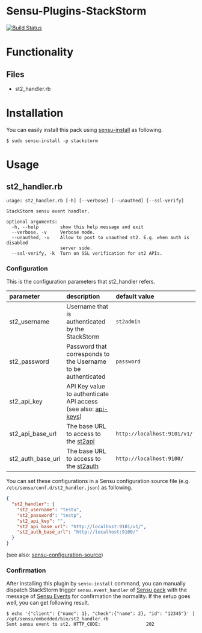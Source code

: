 # Sensu-Plugins-StackStorm
[![Build Status](https://travis-ci.org/userlocalhost/sensu-plugins-stackstorm.svg?branch=master)](https://travis-ci.org/userlocalhost/sensu-plugins-stackstorm)

# Functionality

## Files

* st2_handler.rb

# Installation
You can easily install this pack using [sensu-install](https://sensuapp.org/docs/latest/reference/plugins.html#installing-sensu-plugins) as following.
```
$ sudo sensu-install -p stackstorm
```

# Usage

## st2_handler.rb
```
usage: st2_handler.rb [-h] [--verbose] [--unauthed] [--ssl-verify]

StackStorm sensu event handler.

optional arguments:
  -h, --help        show this help message and exit
  --verbose, -v     Verbose mode.
  --unauthed, -u    Allow to post to unauthed st2. E.g. when auth is disabled
                    server side.
  --ssl-verify, -k  Turn on SSL verification for st2 APIs.
```

### Configuration
This is the configuration parameters that st2_handler refers.

| parameter         | description | default value |
|:------------------|:------------|:--------------|
| st2_username      | Username that is authenticated by the StackStorm| `st2admin` |
| st2_password      | Password that corresponds to the Username to be authenticated | `password` |
| st2_api_key       | API Key value to authenticate API access (see also: [api-keys](https://docs.stackstorm.com/authentication.html#api-keys))|  |
| st2_api_base_url  | The base URL to access to the [st2api](https://docs.stackstorm.com/reference/ha.html#st2api) | `http://localhost:9101/v1/` |
| st2_auth_base_url | The base URL to access to the [st2auth](https://docs.stackstorm.com/reference/ha.html#st2auth) | `http://localhost:9100/` |

You can set these configurations in a Sensu configuration source file (e.g. `/etc/sensu/conf.d/st2_handler.json`) as following.

```JSON
{
  "st2_handler": {
    "st2_username": "testu",
    "st2_password": "testp",
    "st2_api_key": "",
    "st2_api_base_url": "http://localhost:9101/v1/",
    "st2_auth_base_url": "http://localhost:9100/"
  }
}
```
(see also: [sensu-configuration-source](https://sensuapp.org/docs/latest/reference/configuration.html#sensu-configuration-sources))

### Confirmation
After installing this plugin by `sensu-install` command, you can manually dispatch StackStorm trigger `sensu.event_handler` of [Sensu pack](https://github.com/StackStorm-Exchange/stackstorm-sensu) with the message of [Sensu Events](https://sensuapp.org/docs/latest/reference/events.html) for confirmation the normality. If the setup goes well, you can get following result.
```
$ echo '{"client": {"name": 1}, "check":{"name": 2}, "id": "12345"}' | /opt/sensu/embedded/bin/st2_handler.rb
Sent sensu event to st2. HTTP_CODE:                 202
```
